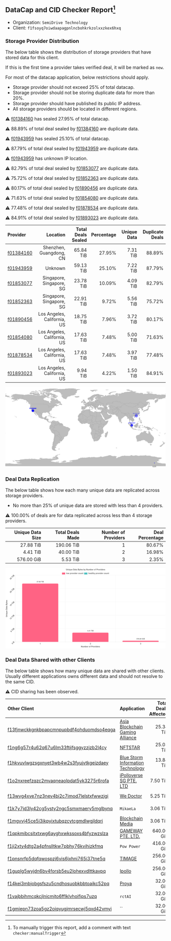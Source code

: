 ## DataCap and CID Checker Report[^1]
 - Organization: `SemiDrive Technology`
 - Client: `f1fsoyq7oiwdaapagpnlncbohkrkzolxxzkex6hxq`
### Storage Provider Distribution
The below table shows the distribution of storage providers that have stored data for this client.

If this is the first time a provider takes verified deal, it will be marked as `new`.

For most of the datacap application, below restrictions should apply.
 - Storage provider should not exceed 25% of total datacap.
 - Storage provider should not be storing duplicate data for more than 20%.
 - Storage provider should have published its public IP address.
 - All storage providers should be located in different regions.

⚠️ [f01384160](https://filfox.info/en/address/f01384160) has sealed 27.95% of total datacap.

⚠️ 88.89% of total deal sealed by [f01384160](https://filfox.info/en/address/f01384160) are duplicate data.

⚠️ [f01943959](https://filfox.info/en/address/f01943959) has sealed 25.10% of total datacap.

⚠️ 87.79% of total deal sealed by [f01943959](https://filfox.info/en/address/f01943959) are duplicate data.

⚠️ [f01943959](https://filfox.info/en/address/f01943959) has unknown IP location.

⚠️ 82.79% of total deal sealed by [f01853077](https://filfox.info/en/address/f01853077) are duplicate data.

⚠️ 75.72% of total deal sealed by [f01852363](https://filfox.info/en/address/f01852363) are duplicate data.

⚠️ 80.17% of total deal sealed by [f01890456](https://filfox.info/en/address/f01890456) are duplicate data.

⚠️ 71.63% of total deal sealed by [f01854080](https://filfox.info/en/address/f01854080) are duplicate data.

⚠️ 77.48% of total deal sealed by [f01878534](https://filfox.info/en/address/f01878534) are duplicate data.

⚠️ 84.91% of total deal sealed by [f01893023](https://filfox.info/en/address/f01893023) are duplicate data.

| Provider                                              |                    Location | Total Deals Sealed | Percentage | Unique Data | Duplicate Deals |
| :---------------------------------------------------- | --------------------------: | -----------------: | ---------: | ----------: | --------------: |
| [f01384160](https://filfox.info/en/address/f01384160) |     Shenzhen, Guangdong, CN |          65.84 TiB |     27.95% |    7.31 TiB |          88.89% |
| [f01943959](https://filfox.info/en/address/f01943959) |                     Unknown |          59.13 TiB |     25.10% |    7.22 TiB |          87.79% |
| [f01853077](https://filfox.info/en/address/f01853077) |    Singapore, Singapore, SG |          23.78 TiB |     10.09% |    4.09 TiB |          82.79% |
| [f01852363](https://filfox.info/en/address/f01852363) |    Singapore, Singapore, SG |          22.91 TiB |      9.72% |    5.56 TiB |          75.72% |
| [f01890456](https://filfox.info/en/address/f01890456) | Los Angeles, California, US |          18.75 TiB |      7.96% |    3.72 TiB |          80.17% |
| [f01854080](https://filfox.info/en/address/f01854080) | Los Angeles, California, US |          17.63 TiB |      7.48% |    5.00 TiB |          71.63% |
| [f01878534](https://filfox.info/en/address/f01878534) | Los Angeles, California, US |          17.63 TiB |      7.48% |    3.97 TiB |          77.48% |
| [f01893023](https://filfox.info/en/address/f01893023) | Los Angeles, California, US |           9.94 TiB |      4.22% |    1.50 TiB |          84.91% |

![Provider Distribution](https://raw.githubusercontent.com/data-preservation-programs/filplus-checker-assets/main/filecoin-project/filecoin-plus-large-datasets/issues/911/1671097931154.png)
### Deal Data Replication
The below table shows how each many unique data are replicated across storage providers.
- No more than 25% of unique data are stored with less than 4 providers.

⚠️ 100.00% of deals are for data replicated across less than 4 storage providers.

| Unique Data Size | Total Deals Made | Number of Providers | Deal Percentage |
| ---------------: | ---------------: | ------------------: | --------------: |
|        27.88 TiB |       190.06 TiB |                   1 |          80.67% |
|         4.41 TiB |        40.00 TiB |                   2 |          16.98% |
|       576.00 GiB |         5.53 TiB |                   3 |           2.35% |

![Replication Distribution](https://raw.githubusercontent.com/data-preservation-programs/filplus-checker-assets/main/filecoin-project/filecoin-plus-large-datasets/issues/911/1671097931687.png)
### Deal Data Shared with other Clients
The below table shows how many unique data are shared with other clients.
Usually different applications owns different data and should not resolve to the same CID.

⚠️ CID sharing has been observed.

| Other Client                                                                                                          | Application                                                                                                      | Total Deals Affected | Unique CIDs |        Verifier |
| :-------------------------------------------------------------------------------------------------------------------- | :--------------------------------------------------------------------------------------------------------------- | -------------------: | ----------: | --------------: |
| [f13fjnwckkgnkbpapcmnpupbdf4ohduomdso4eqga](https://filfox.info/en/address/f13fjnwckkgnkbpapcmnpupbdf4ohduomdso4eqga) | [Asia Blockchain Gaming Alliance](https://github.com/filecoin-project/filecoin-plus-large-datasets/issues/872)   |            25.34 TiB |         150 | LDN v3 multisig |
| [f1ng6g57r4u62q67u6lm33ftijfsggyzzjzb2l4cy](https://filfox.info/en/address/f1ng6g57r4u62q67u6lm33ftijfsggyzzjzb2l4cy) | [NFTSTAR](https://github.com/filecoin-project/filecoin-plus-large-datasets/issues/960)                           |            25.03 TiB |         183 | LDN v3 multisig |
| [f1hkvuvlwgzsgxnyet3wb4w2s3fyujvtkgeizdaey](https://filfox.info/en/address/f1hkvuvlwgzsgxnyet3wb4w2s3fyujvtkgeizdaey) | [Blue Storm Information Technology](https://github.com/filecoin-project/filecoin-plus-large-datasets/issues/323) |            13.84 TiB |         139 | LDN v3 multisig |
| [f1o2nxreefzqzc2mvaqneaolpdat5yk3275r6rofa](https://filfox.info/en/address/f1o2nxreefzqzc2mvaqneaolpdat5yk3275r6rofa) | [iPolloverse SG PTE\. LTD](https://github.com/filecoin-project/filecoin-plus-large-datasets/issues/767)          |             7.50 TiB |          45 | LDN v3 multisig |
| [f13wvg4xve7nz3nev4bi2c7imod7lelstxfwwzjgi](https://filfox.info/en/address/f13wvg4xve7nz3nev4bi2c7imod7lelstxfwwzjgi) | [We Doctor](https://github.com/filecoin-project/filecoin-plus-large-datasets/issues/962)                         |             5.25 TiB |          39 | LDN v3 multisig |
| [f1k7y7jd3ly42cg5ysty2ngc5smxmaery5mglbynq](https://filfox.info/en/address/f1k7y7jd3ly42cg5ysty2ngc5smxmaery5mglbynq) | `MikaeLa `                                                                                                       |             3.06 TiB |          13 | LDN v3 multisig |
| [f1mgvvj45ce5i3ikpyixtubqzcytcgmdlwgjldqri](https://filfox.info/en/address/f1mgvvj45ce5i3ikpyixtubqzcytcgmdlwgjldqri) | [Blockchain Media](https://github.com/filecoin-project/filecoin-plus-large-datasets/issues/1048)                 |             3.06 TiB |          21 | LDN v3 multisig |
| [f1qpkmibcsitxtxwg6ayghxwkssoxs4bfyzwzslza](https://filfox.info/en/address/f1qpkmibcsitxtxwg6ayghxwkssoxs4bfyzwzslza) | [GAMEWAY PTE\. LTD\.](https://github.com/filecoin-project/filecoin-plus-large-datasets/issues/158)               |           640.00 GiB |           2 |       LDN # 158 |
| [f1ji2xty4dtg2a4pfnslltkw7pbhy76kvihizkfmq](https://filfox.info/en/address/f1ji2xty4dtg2a4pfnslltkw7pbhy76kvihizkfmq) | `Pow Power`                                                                                                      |           416.00 GiB |           2 | LDN v3 multisig |
| [f1pnsnrfp5dqfqwospzj6vis6jxhni765i37tne5q](https://filfox.info/en/address/f1pnsnrfp5dqfqwospzj6vis6jxhni765i37tne5q) | [TIMAGE](https://github.com/filecoin-project/filecoin-plus-large-datasets/issues/302)                            |           256.00 GiB |           1 | LDN v3 multisig |
| [f1guplg5wyjdn6bv4forsb5eu2lohexvdlttkavpq](https://filfox.info/en/address/f1guplg5wyjdn6bv4forsb5eu2lohexvdlttkavpq) | [Ipollo](https://github.com/filecoin-project/filecoin-plus-large-datasets/issues/168)                            |           256.00 GiB |           1 |       LDN # 168 |
| [f14kei3mbjobgsfszu5cndhosuobkbbtoaikc52pq](https://filfox.info/en/address/f14kei3mbjobgsfszu5cndhosuobkbbtoaikc52pq) | [Proya](https://github.com/filecoin-project/filecoin-plus-large-datasets/issues/295)                             |            32.00 GiB |           1 | LDN v3 multisig |
| [f1vajbbihmcqkcjlnicmjto6fflklvhoifips7uzq](https://filfox.info/en/address/f1vajbbihmcqkcjlnicmjto6fflklvhoifips7uzq) | `rctAI`                                                                                                          |            32.00 GiB |           1 | LDN v3 multisig |
| [f1gmiepn73zoa5gz2oiqyugjmrsecwj5qxd42vmyi](https://filfox.info/en/address/f1gmiepn73zoa5gz2oiqyugjmrsecwj5qxd42vmyi) | ``                                                                                                               |            32.00 GiB |           1 | LDN v3 multisig |

[^1]: To manually trigger this report, add a comment with text `checker:manualTrigger`
